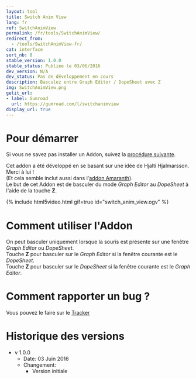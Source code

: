 ```yaml
---
layout: tool
title: Switch Anim View
lang: fr
ref: SwitchAnimView
permalink: /fr/tools/SwitchAnimView/
redirect_from:
  - /tools/SwitchAnimView-fr/
cat: interface
sort_nb: 8
stable_version: 1.0.0
stable_status: Publiée le 03/06/2016
dev_version: N/A
dev_status: Pas de développement en cours
description: Basculez entre Graph Editor / DopeSheet avec Z
img: SwitchAnimView.png
getit_url:
- label: Gumroad
  url: https://gumroad.com/l/switchanimview
display_url: true
---
```


# Pour démarrer
Si vous ne savez pas installer un Addon, suivez la [procédure suivante][1].  

Cet addon a été développé en se basant sur une idée de Hjalti Hjalmarsson. Merci à lui !  
(Et cela semble inclut aussi dans l'[addon Amaranth][3]).  
Le but de cet Addon est de basculer du mode *Graph Editor* au *DopeSheet* à l'aide de la touche **Z**.  

{% include html5video.html gif=true id="switch_anim_view.ogv" %}

# Comment utiliser l'Addon
On peut basculer uniquement lorsque la souris est présente sur une fenêtre *Graph Editor* ou *DopeSheet*.  
Touche **Z** pour basculer sur le *Graph Editor* si la fenêtre courante est le *DopeSheet*.  
Touche **Z** pour basculer sur le *DopeSheet* si la fenêtre courante est le *Graph Editor*.  

# Comment rapporter un bug ?
Vous pouvez le faire sur le [Tracker][2]

# Historique des versions
* v 1.0.0  
  * Date: 03 Juin 2016
  * Changement:
    * Version initiale

[1]: {{site.base_url}}/fr/AddonInstallation/
[2]: https://github.com/julienduroure/SwitchAnimView/issues/
[3]: http://pablovazquez.org/amaranth/
